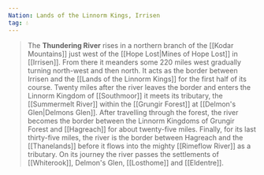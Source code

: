 ```yaml
---
Nation: Lands of the Linnorm Kings, Irrisen
tag: 💧
---
```


> The **Thundering River** rises in a northern branch of the [[Kodar Mountains]] just west of the [[Hope Lost|Mines of Hope Lost]] in [[Irrisen]]. From there it meanders some 220 miles west gradually turning north-west and then north. It acts as the border between Irrisen and the [[Lands of the Linnorm Kings]] for the first half of its course. Twenty miles after the river leaves the border and enters the Linnorm Kingdom of [[Southmoor]] it meets its tributary, the [[Summermelt River]] within the [[Grungir Forest]] at [[Delmon's Glen|Delmons Glen]]. After travelling through the forest, the river becomes the border between the Linnorm Kingdoms of Grungir Forest and [[Hagreach]] for about twenty-five miles. Finally, for its last thirty-five miles, the river is the border between Hagreach and the [[Thanelands]] before it flows into the mighty [[Rimeflow River]] as a tributary. On its journey the river passes the settlements of [[Whiterook]], Delmon's Glen, [[Losthome]] and [[Eldentre]].









